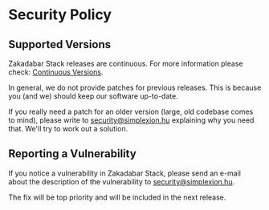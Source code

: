 # Security Policy

## Supported Versions

Zakadabar Stack releases are continuous. For more information please check: [Continuous Versions](doc/misc/ContinuousVersions.md).

In general, we do not provide patches for previous releases. This is because you (and we) should keep our software
up-to-date.

If you really need a patch for an older version (large, old codebase comes to mind),
please write to security@simplexion.hu explaining why you need that. We'll try to work out a solution.

## Reporting a Vulnerability

If you notice a vulnerability in Zakadabar Stack, please send an e-mail about the description of the vulnerability
to security@simplexion.hu.

The fix will be top priority and will be included in the next release.